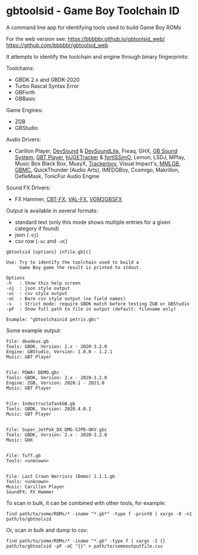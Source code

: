 gbtoolsid - Game Boy Toolchain ID
=================================

A command line app for identifying tools used to build Game Boy ROMs

For the web version see:
https://bbbbbr.github.io/gbtoolsid_web/
https://github.com/bbbbbr/gbtoolsid_web


It attempts to identify the toolchain and engine through binary fingerprints:

Toolchains:
- GBDK 2.x and GBDK-2020
- Turbo Rascal Syntax Error
- GBForth
- GBBasic

Game Engines:
- ZGB
- GBStudio

Audio Drivers:
- Carillon Player, [DevSound](https://github.com/DevEd2/DevSound) & [DevSoundLite](https://github.com/DevEd2/DevSoundLite), Freaq, GHX, [GB Sound System](https://github.com/gbdev/GBSoundSystem), [GBT Player](https://github.com/AntonioND/gbt-player), [hUGETracker](https://github.com/SuperDisk/hUGETracker) & [fortISSimO](https://github.com/ISSOtm/fortISSimO), Lemon, LSDJ, MPlay, Music Box Black Box, MusyX, [Trackerboy](https://github.com/stoneface86/tbengine), Visual Impact's, [MMLGB](https://github.com/SimonLarsen/mmlgb), [GBMC](http://mydocuments.g2.xrea.com/html/gb/sounddriver.html), QuickThunder (Audio Arts), IMEDGBoy, Cosmigo, Makrillon, DefleMask, TonicFur Audio Engine

Sound FX Drivers:
- FX Hammer, [CBT-FX](https://github.com/datguywitha3ds/CBT-FX), [VAL-FX](https://github.com/ISSOtm/val-fx), [VGM2GBSFX](https://github.com/untoxa/VGM2GBSFX)


Output is available in several formats:
- standard text (only this mode shows multiple entries for a given category if found)
- json (`-oj`)
- csv row (`-oc` and `-oC`)


```
gbtoolsid [options] infile.gb[c]

Use: Try to identify the toolchain used to build a
     Game Boy game the result is printed to stdout.

Options
-h   : Show this help screen
-oj  : json style output
-oc  : csv style output
-oC  : Bare csv style output (no field names)
-s   : Strict mode: require GBDK match before testing ZGB or GBStudio
-pF  : Show full path to file in output (default: filename only)

Example: "gbtoolchainid petris.gbc"

```


Some example output:
```
File: deadeus.gb
Tools: GBDK, Version: 2.x - 2020-3.2.0
Engine: GBStudio, Version: 1.0.0 - 1.2.1
Music: GBT Player


File: POWA! DEMO.gbc
Tools: GBDK, Version: 2.x - 2020-3.2.0
Engine: ZGB, Version: 2020.1 - 2021.0
Music: GBT Player


File: IndestructoTankGB.gb
Tools: GBDK, Version: 2020.4.0.2
Music: GBT Player


File: Super_JetPak_DX_DMG-SJPD-UKV.gbc
Tools: GBDK, Version: 2.x - 2020-3.2.0
Music: GHX


File: Tuff.gb
Tools: <unknown>


File: Last Crown Warriors (Demo) 1.1.1.gb
Tools: <unknown>
Music: Carillon Player
SoundFX: FX Hammer

```

To scan in bulk, it can be combined with other tools, for example:
```
find path/to/some/ROMs/* -iname "*.gb*" -type f -print0 | xargs -0 -n1 path/to/gbtoolsid
```
Or, scan in bulk and dump to csv:
```
find path/to/some/ROMs/* -iname "*.gb" -type f | xargs -I {} path/to/gbtoolsid -pF -oC "{}" > path/to/someoutputfile.csv
```
